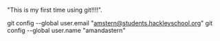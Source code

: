 "This is my first time using git!!!!".

git config --global user.email "amstern@students.hackleyschool.org"
git config --global user.name "amandastern"